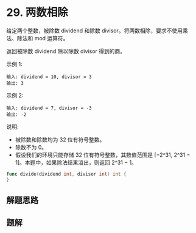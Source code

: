 # 29. 两数相除
给定两个整数，被除数 dividend 和除数 divisor。将两数相除，要求不使用乘法、除法和 mod 运算符。  

返回被除数 dividend 除以除数 divisor 得到的商。  

示例 1:  
```
输入: dividend = 10, divisor = 3
输出: 3
```
示例 2:  
```
输入: dividend = 7, divisor = -3
输出: -2
```
说明:
- 被除数和除数均为 32 位有符号整数。
- 除数不为 0。
- 假设我们的环境只能存储 32 位有符号整数，其数值范围是 [−2^31,  2^31 − 1]。本题中，如果除法结果溢出，则返回 2^31 − 1。

```go
func divide(dividend int, divisor int) int {
}
```

## 解题思路

## 题解

```go

```

